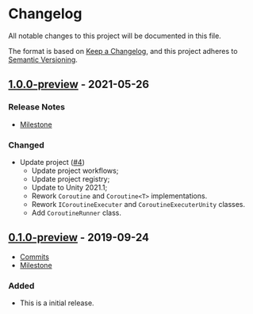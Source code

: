 # Changelog

All notable changes to this project will be documented in this file.

The format is based on [Keep a Changelog](https://keepachangelog.com/en/1.0.0/),
and this project adheres to [Semantic Versioning](https://semver.org/spec/v2.0.0.html).

## [1.0.0-preview](https://github.com/unity-game-framework/ugf-coroutines/releases/tag/1.0.0-preview) - 2021-05-26  

### Release Notes

- [Milestone](https://github.com/unity-game-framework/ugf-coroutines/milestone/2?closed=1)  
    

### Changed

- Update project ([#4](https://github.com/unity-game-framework/ugf-coroutines/issues/4))  
    - Update project workflows;
    - Update project registry;
    - Update to Unity 2021.1;
    - Rework `Coroutine` and `Coroutine<T>` implementations.
    - Rework `ICoroutineExecuter` and `CoroutineExecuterUnity` classes.
    - Add `CoroutineRunner` class.

## [0.1.0-preview](https://github.com/unity-game-framework/ugf-coroutines/releases/tag/0.1.0-preview) - 2019-09-24  

- [Commits](https://github.com/unity-game-framework/ugf-coroutines/compare/d71fde9...0.1.0-preview)
- [Milestone](https://github.com/unity-game-framework/ugf-coroutines/milestone/1?closed=1)

### Added
- This is a initial release.


